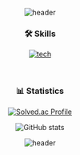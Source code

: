 <div align=center>

![header](https://capsule-render.vercel.app/api?type=waving&color=timeGradient&height=120&animation=fadeIn&section=header&text=&fontAlign=70)

### 🛠️ Skills

[![tech](https://skillicons.dev/icons?i=c,java,python,spring,mysql)](https://skillicons.dev)

<br/>

### 📊 Statistics

[![Solved.ac Profile](http://mazassumnida.wtf/api/v2/generate_badge?boj=ksy1118s)](https://solved.ac/ksy1118s/)

![GitHub stats](https://github-readme-stats.vercel.app/api?username=soyeon1806&show_icons=true&theme=radical)

![header](https://capsule-render.vercel.app/api?type=waving&color=timeGradient&height=120&animation=fadeIn&section=footer)
</div>
